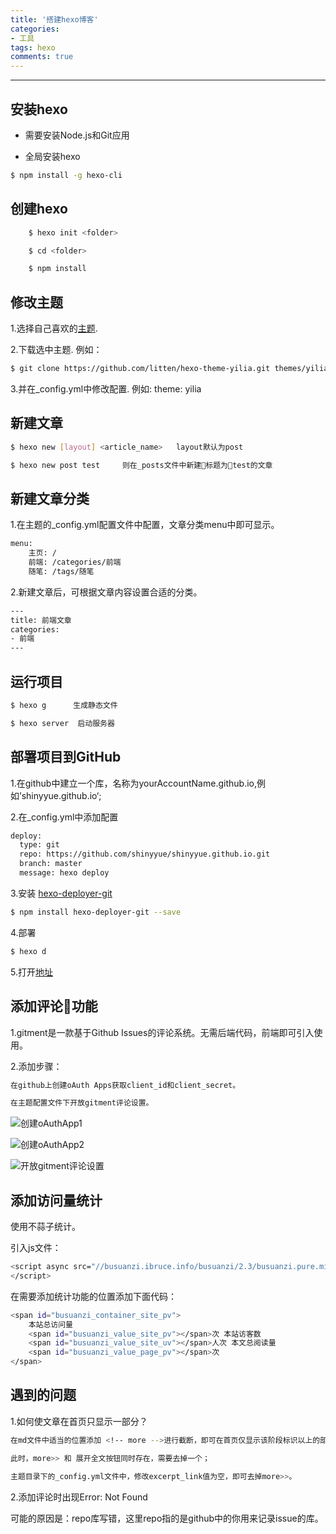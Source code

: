 ```yaml
---
title: '搭建hexo博客'
categories: 
- 工具
tags: hexo
comments: true
---
```


-----------

## 安装hexo

* 需要安装Node.js和Git应用

* 全局安装hexo

``` bash 
$ npm install -g hexo-cli
```

<!-- more -->

## 创建hexo

``` bash 
    $ hexo init <folder>

    $ cd <folder>

    $ npm install
```

## 修改主题

1.选择自己喜欢的[主题](https://hexo.io/themes/).

2.下载选中主题. 例如：

``` bash
$ git clone https://github.com/litten/hexo-theme-yilia.git themes/yilia
```

3.并在_config.yml中修改配置.  例如: theme: yilia

## 新建文章

``` bash
$ hexo new [layout] <article_name>   layout默认为post

$ hexo new post test     则在_posts文件中新建标题为test的文章
```

## 新建文章分类

1.在主题的_config.yml配置文件中配置，文章分类menu中即可显示。

``` bash
menu:
    主页: /
    前端: /categories/前端
    随笔: /tags/随笔
```

2.新建文章后，可根据文章内容设置合适的分类。

``` bash
---
title: 前端文章
categories: 
- 前端
---
```

## 运行项目

```bash 
$ hexo g      生成静态文件

$ hexo server  启动服务器
```

## 部署项目到GitHub

1.在github中建立一个库，名称为yourAccountName.github.io,例如’shinyyue.github.io‘;

2.在_config.yml中添加配置
``` bash
deploy:
  type: git
  repo: https://github.com/shinyyue/shinyyue.github.io.git
  branch: master
  message: hexo deploy
```

3.安装 [hexo-deployer-git](https://github.com/hexojs/hexo-deployer-git)

```bash
$ npm install hexo-deployer-git --save     
```

4.部署

```bash
$ hexo d   
```

5.打开[地址](https://shinyyue.github.io/)

## 添加评论功能

1.gitment是一款基于Github Issues的评论系统。无需后端代码，前端即可引入使用。

2.添加步骤：

```bash
在github上创建oAuth Apps获取client_id和client_secret。

在主题配置文件下开放gitment评论设置。
```

![创建oAuthApp1](/images/create-oAuthApp.jpeg)

![创建oAuthApp2](/images/create-oAuth-info.jpeg)

![开放gitment评论设置](/images/gitment.jpeg)

## 添加访问量统计

使用不蒜子统计。

引入js文件：
```bash
<script async src="//busuanzi.ibruce.info/busuanzi/2.3/busuanzi.pure.mini.js">
</script>
```

在需要添加统计功能的位置添加下面代码：
```bash
<span id="busuanzi_container_site_pv">
    本站总访问量
    <span id="busuanzi_value_site_pv"></span>次 本站访客数
    <span id="busuanzi_value_site_uv"></span>人次 本文总阅读量
    <span id="busuanzi_value_page_pv"></span>次
</span>
```


## 遇到的问题

1.如何使文章在首页只显示一部分？

``` bash
在md文件中适当的位置添加 <!-- more -->进行截断，即可在首页仅显示该阶段标识以上的部分；

此时，more>> 和 展开全文按钮同时存在，需要去掉一个；

主题目录下的_config.yml文件中，修改excerpt_link值为空，即可去掉more>>。

```

2.添加评论时出现Error: Not Found

可能的原因是：repo库写错，这里repo指的是github中的你用来记录issue的库。